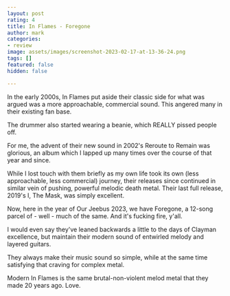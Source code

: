 ```yaml
---
layout: post
rating: 4
title: In Flames - Foregone
author: mark
categories:
- review
image: assets/images/screenshot-2023-02-17-at-13-36-24.png
tags: []
featured: false
hidden: false

---
```

In the early 2000s, In Flames put aside their classic side for what was argued was a more approachable, commercial sound. This angered many in their existing fan base. 

The drummer also started wearing a beanie, which REALLY pissed people off.

For me, the advent of their new sound in 2002's Reroute to Remain was glorious, an album which I lapped up many times over the course of that year and since. 

While I lost touch with them briefly as my own life took its own (less approachable, less commercial) journey, their releases since continued in similar vein of pushing, powerful melodic death metal. Their last full release, 2019's I, The Mask, was simply excellent.

Now, here in the year of Our Jeebus 2023, we have Foregone, a 12-song parcel of - well - much of the same. And it's fucking fire, y'all.

I would even say they've leaned backwards a little to the days of Clayman excellence, but maintain their modern sound of entwirled melody and layered guitars. 

They always make their music sound so simple, while at the same time satisfying that craving for complex metal. 

Modern In Flames is the same brutal-non-violent melod metal that they made 20 years ago. Love.